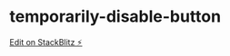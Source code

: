 # temporarily-disable-button

[Edit on StackBlitz ⚡️](https://stackblitz.com/edit/temporarily-disable-button)